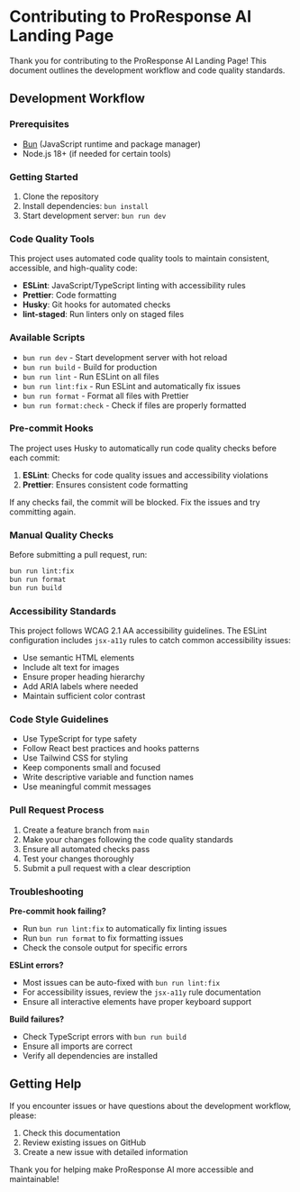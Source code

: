 # Contributing to ProResponse AI Landing Page

Thank you for contributing to the ProResponse AI Landing Page! This document outlines the development workflow and code quality standards.

## Development Workflow

### Prerequisites

- [Bun](https://bun.sh/) (JavaScript runtime and package manager)
- Node.js 18+ (if needed for certain tools)

### Getting Started

1. Clone the repository
2. Install dependencies: `bun install`
3. Start development server: `bun run dev`

### Code Quality Tools

This project uses automated code quality tools to maintain consistent, accessible, and high-quality code:

- **ESLint**: JavaScript/TypeScript linting with accessibility rules
- **Prettier**: Code formatting
- **Husky**: Git hooks for automated checks
- **lint-staged**: Run linters only on staged files

### Available Scripts

- `bun run dev` - Start development server with hot reload
- `bun run build` - Build for production
- `bun run lint` - Run ESLint on all files
- `bun run lint:fix` - Run ESLint and automatically fix issues
- `bun run format` - Format all files with Prettier
- `bun run format:check` - Check if files are properly formatted

### Pre-commit Hooks

The project uses Husky to automatically run code quality checks before each commit:

1. **ESLint**: Checks for code quality issues and accessibility violations
2. **Prettier**: Ensures consistent code formatting

If any checks fail, the commit will be blocked. Fix the issues and try committing again.

### Manual Quality Checks

Before submitting a pull request, run:

```bash
bun run lint:fix
bun run format
bun run build
```

### Accessibility Standards

This project follows WCAG 2.1 AA accessibility guidelines. The ESLint configuration includes `jsx-a11y` rules to catch common accessibility issues:

- Use semantic HTML elements
- Include alt text for images
- Ensure proper heading hierarchy
- Add ARIA labels where needed
- Maintain sufficient color contrast

### Code Style Guidelines

- Use TypeScript for type safety
- Follow React best practices and hooks patterns
- Use Tailwind CSS for styling
- Keep components small and focused
- Write descriptive variable and function names
- Use meaningful commit messages

### Pull Request Process

1. Create a feature branch from `main`
2. Make your changes following the code quality standards
3. Ensure all automated checks pass
4. Test your changes thoroughly
5. Submit a pull request with a clear description

### Troubleshooting

**Pre-commit hook failing?**
- Run `bun run lint:fix` to automatically fix linting issues
- Run `bun run format` to fix formatting issues
- Check the console output for specific errors

**ESLint errors?**
- Most issues can be auto-fixed with `bun run lint:fix`
- For accessibility issues, review the `jsx-a11y` rule documentation
- Ensure all interactive elements have proper keyboard support

**Build failures?**
- Check TypeScript errors with `bun run build`
- Ensure all imports are correct
- Verify all dependencies are installed

## Getting Help

If you encounter issues or have questions about the development workflow, please:

1. Check this documentation
2. Review existing issues on GitHub
3. Create a new issue with detailed information

Thank you for helping make ProResponse AI more accessible and maintainable!
